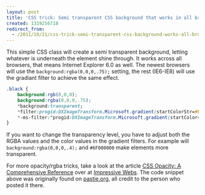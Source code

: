 ```yaml
---
layout: post
title: 'CSS trick: Semi transparent CSS background that works in all browsers'
created: 1319256718
redirect_from:
  - /2011/10/21/css-trick-semi-transparent-css-background-works-all-browsers
---
```

This simple CSS class will create a semi transparent background, letting whatever is underneath the element shine through. It works across all browsers, that means Internet Explorer 6.0 as well. The newest browsers will use the `background:rgba(0,0,0,.75);` setting, the rest (IE6-IE8) will use the gradiant filter to achieve the same effect.

<!--break-->

```css
.black {
    background:rgb(0,0,0);
    background:rgba(0,0,0,.75);
    *background:transparent;
    *filter:progid:DXImageTransform.Microsoft.gradient(startColorStr=#BF000000,endColorStr=#BF000000);
    *-ms-filter:"progid:DXImageTransform.Microsoft.gradient(startColorstr=#BF000000,endColorstr=#BF000000)";
}
```

If you want to change the transparency level, you have to adjust both the RGBA values and the color values in the gradient filters. For example will `background:rgba(0,0,0,.4);` and `#6F000000` make elements more transparent.

For more opacity/rgba tricks, take a look at the article [CSS Opacity: A Comprehensive Reference](http://www.impressivewebs.com/css-opacity-reference/) over at [Impressive Webs](http://www.impressivewebs.com). The code snippet above was originally found on [pastie.org](http://pastie.org/866475), all credit to the person who posted it there.
